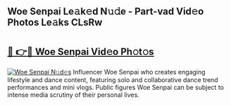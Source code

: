 ## Woe Senpai Le𝚊k𝚎d N𝚞𝚍e - Part-vad Vid𝚎o Photos Le𝚊ks CLsRw

# <h2><a href="http://fbbke63.evod.top/?m=Woe+Senpai">🔗 👉🔴 Woe Senpai Vid𝚎o Ph𝚘t𝚘s</a></h2>

[![Woe Senpai N𝚞d𝚎s](https://i.imgur.com/8V9OHl7.gif)](http://fbbke63.evod.top/?m=Woe+Senpai)
Influencer Woe Senpai who creates engaging lifestyle and dance content, featuring solo and collaborative dance trend performances and mini vlogs. Public figures Woe Senpai can be subject to intense media scrutiny of their personal lives. 
